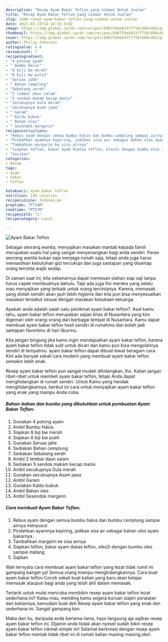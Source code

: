 ```yaml
---
description: "Resep Ayam Bakar Teflon yang nikmat Untuk Jualan"
title: "Resep Ayam Bakar Teflon yang nikmat Untuk Jualan"
slug: 1440-resep-ayam-bakar-teflon-yang-nikmat-untuk-jualan
date: 2021-02-23T14:10:33.519Z
image: https://img-global.cpcdn.com/recipes/b96759eb833ff750/680x482cq70/ayam-bakar-teflon-foto-resep-utama.jpg
thumbnail: https://img-global.cpcdn.com/recipes/b96759eb833ff750/680x482cq70/ayam-bakar-teflon-foto-resep-utama.jpg
cover: https://img-global.cpcdn.com/recipes/b96759eb833ff750/680x482cq70/ayam-bakar-teflon-foto-resep-utama.jpg
author: Philip Johnston
ratingvalue: 4.4
reviewcount: 7
recipeingredient:
- "4 potong ayam"
- " Bumbu Halus"
- "8 biji bw merah"
- "6 biji bw putih"
- "Seruas jahe"
- " Bahan cemplung"
- "Sebatang sereh"
- "2 lembar daun salam"
- "5 sendok makam kecap manis"
- "secukupnya Gula merah"
- "secukupnya Asam jawa"
- " Garam"
- " Kaldu bubuk"
- " Bahan oles"
- " Sesendok margarin"
recipeinstructions:
- "Rebus ayam dengan semua bumbu halus dan bumbu cemplung sampai airnya menyusut"
- "Pindahkan ayamnya kepiring, jadikan sisa air sebagai bahan oles ayam bakarnya."
- "Tambahkan margarin ke sisa airnya"
- "Siapkan teflon, bakar ayam diatas teflon, oles2i dengan bumbu oles sampai matang"
- "Sajikan"
categories:
- Resep
tags:
- ayam
- bakar
- teflon

katakunci: ayam bakar teflon 
nutrition: 138 calories
recipecuisine: Indonesian
preptime: "PT34M"
cooktime: "PT57M"
recipeyield: "1"
recipecategory: Lunch

---
```



![Ayam Bakar Teflon](https://img-global.cpcdn.com/recipes/b96759eb833ff750/680x482cq70/ayam-bakar-teflon-foto-resep-utama.jpg)

Sebagai seorang wanita, menyajikan masakan mantab kepada famili merupakan suatu hal yang sangat menyenangkan bagi anda sendiri. Peran seorang  wanita bukan saja menjaga rumah saja, tetapi anda juga harus memastikan kebutuhan gizi tercukupi dan juga santapan yang disantap orang tercinta wajib sedap.

Di zaman  saat ini, kita sebenarnya dapat memesan olahan siap saji tanpa harus capek membuatnya dahulu. Tapi ada juga lho mereka yang selalu mau menyajikan yang terbaik untuk orang tercintanya. Karena, memasak yang diolah sendiri akan jauh lebih higienis dan kita pun bisa menyesuaikan masakan tersebut sesuai dengan masakan kesukaan keluarga. 



Apakah anda adalah salah satu penikmat ayam bakar teflon?. Asal kamu tahu, ayam bakar teflon merupakan sajian khas di Nusantara yang kini digemari oleh orang-orang dari berbagai tempat di Nusantara. Kamu dapat membuat ayam bakar teflon hasil sendiri di rumahmu dan boleh jadi santapan favoritmu di hari liburmu.

Kita jangan bingung jika kamu ingin mendapatkan ayam bakar teflon, karena ayam bakar teflon tidak sulit untuk dicari dan kamu pun bisa mengolahnya sendiri di tempatmu. ayam bakar teflon dapat dibuat lewat beragam cara. Kini ada banyak sekali cara modern yang membuat ayam bakar teflon semakin lebih enak.

Resep ayam bakar teflon pun sangat mudah dihidangkan, lho. Kalian jangan ribet-ribet untuk membeli ayam bakar teflon, tetapi Anda dapat menghidangkan di rumah sendiri. Untuk Kamu yang hendak menghidangkannya, berikut ini cara untuk menyajikan ayam bakar teflon yang enak yang mampu Anda coba.

<!--inarticleads1-->

##### Bahan-bahan dan bumbu yang dibutuhkan untuk pembuatan Ayam Bakar Teflon:

1. Gunakan 4 potong ayam
1. Ambil  Bumbu Halus
1. Siapkan 8 biji bw merah
1. Siapkan 6 biji bw putih
1. Gunakan Seruas jahe
1. Sediakan  Bahan cemplung
1. Sediakan Sebatang sereh
1. Ambil 2 lembar daun salam
1. Sediakan 5 sendok makam kecap manis
1. Ambil secukupnya Gula merah
1. Gunakan secukupnya Asam jawa
1. Ambil  Garam
1. Gunakan  Kaldu bubuk
1. Ambil  Bahan oles
1. Ambil  Sesendok margarin




<!--inarticleads2-->

##### Cara membuat Ayam Bakar Teflon:

1. Rebus ayam dengan semua bumbu halus dan bumbu cemplung sampai airnya menyusut
1. Pindahkan ayamnya kepiring, jadikan sisa air sebagai bahan oles ayam bakarnya.
1. Tambahkan margarin ke sisa airnya
1. Siapkan teflon, bakar ayam diatas teflon, oles2i dengan bumbu oles sampai matang
1. Sajikan




Wah ternyata cara membuat ayam bakar teflon yang lezat tidak rumit ini gampang banget ya! Semua orang mampu menghidangkannya. Cara buat ayam bakar teflon Cocok sekali buat kalian yang baru akan belajar memasak ataupun bagi anda yang telah ahli dalam memasak.

Tertarik untuk mulai mencoba membikin resep ayam bakar teflon lezat sederhana ini? Kalau mau, mending kamu segera buruan siapin peralatan dan bahannya, kemudian buat deh Resep ayam bakar teflon yang enak dan sederhana ini. Sangat gampang kan. 

Maka dari itu, daripada anda berlama-lama, hayo langsung aja sajikan resep ayam bakar teflon ini. Dijamin anda tiidak akan nyesel sudah bikin resep ayam bakar teflon nikmat simple ini! Selamat berkreasi dengan resep ayam bakar teflon mantab tidak ribet ini di rumah kalian masing-masing,oke!.

